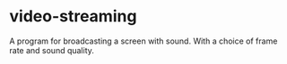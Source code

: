# video-streaming
A program for broadcasting a screen with sound. With a choice of frame rate and sound quality.
